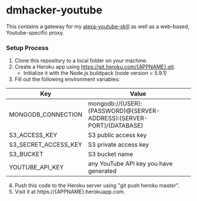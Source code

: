 # dmhacker-youtube

This contains a gateway for my [alexa-youtube-skill](https://github.com/dmhacker/alexa-youtube-skill) as well as a web-based, Youtube-specific proxy.

### Setup Process

1. Clone this repository to a local folder on your machine.
2. Create a Heroku app using https://git.heroku.com/{APPNAME}.git.
    * Initialize it with the Node.js buildpack (node version = 5.9.1)
3. Fill out the following environment variables:

| Key                  | Value                                                                 |
| -------------------- | --------------------------------------------------------------------- |
| MONGODB_CONNECTION   | mongodb://{USER}:{PASSWORD}@{SERVER-ADDRESS}:{SERVER-PORT}/{DATABASE} |
| S3_ACCESS_KEY        | S3 public access key                                                  |
| S3_SECRET_ACCESS_KEY | S3 private access key                                                 |
| S3_BUCKET            | S3 bucket name                                                        |
| YOUTUBE_API_KEY      | any YouTube API key you have generated                                |

4. Push this code to the Heroku server using "git push heroku master".
5. Visit it at https://{APPNAME}.herokuapp.com.

